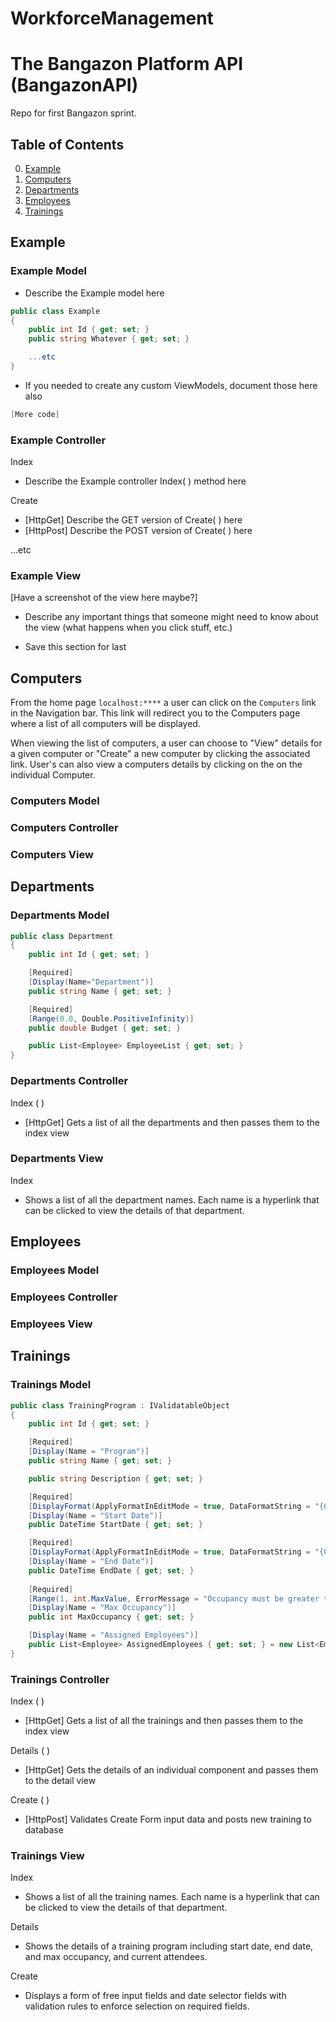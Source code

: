 # WorkforceManagement

# The Bangazon Platform API (BangazonAPI)

Repo for first Bangazon sprint.

## Table of Contents

0. [Example](#example)
1. [Computers](#computers)
1. [Departments](#departments)
1. [Employees](#employees)
1. [Trainings](#trainings)

## Example

### Example Model

- Describe the Example model here

```c#
public class Example
{
	public int Id { get; set; }
	public string Whatever { get; set; }

	...etc
}
```

- If you needed to create any custom ViewModels, document those here also

```c#
[More code]
```

### Example Controller

Index

- Describe the Example controller Index( ) method here

Create

- [HttpGet] Describe the GET version of Create( ) here
- [HttpPost] Describe the POST version of Create( ) here

...etc

### Example View

[Have a screenshot of the view here maybe?]

- Describe any important things that someone might need to know about the view (what happens when you click stuff, etc.)

- Save this section for last

## Computers

From the home page `localhost:****` a user can click on the `Computers` link in the Navigation bar. This link will redirect you to the Computers page where a list of all computers will be displayed.

When viewing the list of computers, a user can choose to "View" details for a given computer or "Create" a new computer by clicking the associated link. User's can also view a computers details by clicking on the on the individual Computer.

### Computers Model

### Computers Controller

### Computers View

## Departments

### Departments Model

```c#
public class Department
{
	public int Id { get; set; }

	[Required]
	[Display(Name="Department")]
	public string Name { get; set; }

	[Required]
	[Range(0.0, Double.PositiveInfinity)]
	public double Budget { get; set; }

	public List<Employee> EmployeeList { get; set; }
}
```

### Departments Controller

Index ( )

- [HttpGet] Gets a list of all the departments and then passes them to the index view

### Departments View

Index

- Shows a list of all the department names. Each name is a hyperlink that can be clicked to view the details of that department.

## Employees

### Employees Model

### Employees Controller

### Employees View

## Trainings

### Trainings Model

```c#
public class TrainingProgram : IValidatableObject
{
	public int Id { get; set; }

	[Required]
	[Display(Name = "Program")]
	public string Name { get; set; }

	public string Description { get; set; }

	[Required]
	[DisplayFormat(ApplyFormatInEditMode = true, DataFormatString = "{0:MM/dd/yyyy}")]
	[Display(Name = "Start Date")]
	public DateTime StartDate { get; set; }

	[Required]
	[DisplayFormat(ApplyFormatInEditMode = true, DataFormatString = "{0:MM/dd/yyyy}")]
	[Display(Name = "End Date")]
	public DateTime EndDate { get; set; }
	
	[Required]
	[Range(1, int.MaxValue, ErrorMessage = "Occupancy must be greater than 0!")]
	[Display(Name = "Max Occupancy")]
	public int MaxOccupancy { get; set; }

	[Display(Name = "Assigned Employees")]
	public List<Employee> AssignedEmployees { get; set; } = new List<Employee>();
}
```

### Trainings Controller

Index ( )

- [HttpGet] Gets a list of all the trainings and then passes them to the index view

Details ( )

- [HttpGet] Gets the details of an individual component and passes them to the detail view

Create ( )

- [HttpPost] Validates Create Form input data and posts new training to database

### Trainings View

Index

- Shows a list of all the training names. Each name is a hyperlink that can be clicked to view the details of that department.

Details

- Shows the details of a training program including start date, end date, and max occupancy, and current attendees.

Create

- Displays a form of free input fields and date selector fields with validation rules to enforce selection on required fields.
